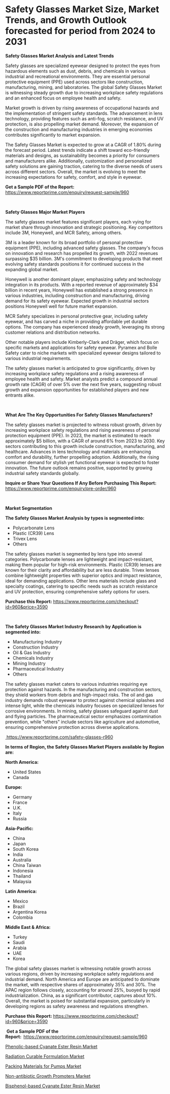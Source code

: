 <p><h1>Safety Glasses Market Size, Market Trends, and Growth Outlook forecasted for period from 2024 to 2031</h1></p><p><strong>Safety Glasses Market Analysis and Latest Trends</strong></p>
<p><p>Safety glasses are specialized eyewear designed to protect the eyes from hazardous elements such as dust, debris, and chemicals in various industrial and recreational environments. They are essential personal protective equipment (PPE) used across sectors like construction, manufacturing, mining, and laboratories. The global Safety Glasses Market is witnessing steady growth due to increasing workplace safety regulations and an enhanced focus on employee health and safety.</p><p>Market growth is driven by rising awareness of occupational hazards and the implementation of stringent safety standards. The advancement in lens technology, providing features such as anti-fog, scratch resistance, and UV protection, is also propelling market demand. Moreover, the expansion of the construction and manufacturing industries in emerging economies contributes significantly to market expansion.</p><p>The Safety Glasses Market is expected to grow at a CAGR of 1.80% during the forecast period. Latest trends indicate a shift toward eco-friendly materials and designs, as sustainability becomes a priority for consumers and manufacturers alike. Additionally, customization and personalized safety solutions are gaining traction, catering to the diverse needs of users across different sectors. Overall, the market is evolving to meet the increasing expectations for safety, comfort, and style in eyewear.</p></p>
<p><strong>Get a Sample PDF of the Report:&nbsp;</strong> <a href="https://www.reportprime.com/enquiry/request-sample/960?utm_campaign=1779&utm_medium=2&utm_source=Github&utm_content=ia&utm_term=18102024&utm_id=safety-glasses">https://www.reportprime.com/enquiry/request-sample/960</a></p>
<p>&nbsp;</p>
<p><strong>Safety Glasses Major Market Players</strong></p>
<p><p>The safety glasses market features significant players, each vying for market share through innovation and strategic positioning. Key competitors include 3M, Honeywell, and MCR Safety, among others.</p><p>3M is a leader known for its broad portfolio of personal protective equipment (PPE), including advanced safety glasses. The company's focus on innovation and research has propelled its growth, with 2022 revenues surpassing $35 billion. 3M's commitment to developing products that meet evolving safety standards positions it for continued success in the expanding global market.</p><p>Honeywell is another dominant player, emphasizing safety and technology integration in its products. With a reported revenue of approximately $34 billion in recent years, Honeywell has established a strong presence in various industries, including construction and manufacturing, driving demand for its safety eyewear. Expected growth in industrial sectors positions Honeywell well for future market expansion.</p><p>MCR Safety specializes in personal protective gear, including safety eyewear, and has carved a niche in providing affordable yet durable options. The company has experienced steady growth, leveraging its strong customer relations and distribution networks.</p><p>Other notable players include Kimberly-Clark and Dräger, which focus on specific markets and applications for safety eyewear. Pyramex and Bolle Safety cater to niche markets with specialized eyewear designs tailored to various industrial requirements.</p><p>The safety glasses market is anticipated to grow significantly, driven by increasing workplace safety regulations and a rising awareness of employee health and safety. Market analysts predict a compound annual growth rate (CAGR) of over 5% over the next five years, suggesting robust growth and expansion opportunities for established players and new entrants alike.</p></p>
<p>&nbsp;</p>
<p><strong>What Are The Key Opportunities For Safety Glasses Manufacturers?</strong></p>
<p><p>The safety glasses market is projected to witness robust growth, driven by increasing workplace safety regulations and rising awareness of personal protection equipment (PPE). In 2023, the market is estimated to reach approximately $5 billion, with a CAGR of around 6% from 2023 to 2030. Key sectors contributing to this growth include construction, manufacturing, and healthcare. Advances in lens technology and materials are enhancing comfort and durability, further propelling adoption. Additionally, the rising consumer demand for stylish yet functional eyewear is expected to foster innovation. The future outlook remains positive, supported by growing industrial safety standards globally.</p></p>
<p><strong>Inquire or Share Your Questions If Any Before Purchasing This Report:</strong> <a href="https://www.reportprime.com/enquiry/pre-order/960?utm_campaign=1779&utm_medium=2&utm_source=Github&utm_content=ia&utm_term=18102024&utm_id=safety-glasses">https://www.reportprime.com/enquiry/pre-order/960</a></p>
<p>&nbsp;</p>
<p><strong>Market Segmentation</strong></p>
<p><strong>The Safety Glasses Market Analysis by types is segmented into:</strong></p>
<p><ul><li>Polycarbonate Lens</li><li>Plastic (CR39) Lens</li><li>Trivex Lens</li><li>Others</li></ul></p>
<p><p>The safety glasses market is segmented by lens type into several categories. Polycarbonate lenses are lightweight and impact-resistant, making them popular for high-risk environments. Plastic (CR39) lenses are known for their clarity and affordability but are less durable. Trivex lenses combine lightweight properties with superior optics and impact resistance, ideal for demanding applications. Other lens materials include glass and specialty coatings, catering to specific needs such as scratch resistance and UV protection, ensuring comprehensive safety options for users.</p></p>
<p><strong>Purchase this Report:&nbsp;</strong><a href="https://www.reportprime.com/checkout?id=960&price=3590&utm_campaign=1779&utm_medium=2&utm_source=Github&utm_content=ia&utm_term=18102024&utm_id=safety-glasses">https://www.reportprime.com/checkout?id=960&price=3590</a></p>
<p>&nbsp;</p>
<p><strong>The Safety Glasses Market Industry Research by Application is segmented into:</strong></p>
<p><ul><li>Manufacturing Industry</li><li>Construction Industry</li><li>Oil & Gas Industry</li><li>Chemicals Industry</li><li>Mining Industry</li><li>Pharmaceutical Industry</li><li>Others</li></ul></p>
<p><p>The safety glasses market caters to various industries requiring eye protection against hazards. In the manufacturing and construction sectors, they shield workers from debris and high-impact risks. The oil and gas industry demands robust eyewear to protect against chemical splashes and intense light, while the chemicals industry focuses on specialized lenses for corrosive environments. In mining, safety glasses safeguard against dust and flying particles. The pharmaceutical sector emphasizes contamination prevention, while "others" include sectors like agriculture and automotive, ensuring comprehensive protection across diverse applications.</p></p>
<p><a href="https://www.reportprime.com/safety-glasses-r960?utm_campaign=1779&utm_medium=2&utm_source=Github&utm_content=ia&utm_term=18102024&utm_id=safety-glasses">&nbsp;https://www.reportprime.com/safety-glasses-r960</a></p>
<p><strong>In terms of Region, the Safety Glasses Market Players available by Region are:</strong></p>
<p>
    <p> <strong> North America: </strong>
        <ul>
            <li>United States</li>
            <li>Canada</li>
        </ul>
        </p> 
    <p> <strong> Europe: </strong>
        <ul>
            <li>Germany</li>
            <li>France</li>
            <li>U.K.</li>
            <li>Italy</li>
            <li>Russia</li>
        </ul>
        </p> 
    <p> <strong> Asia-Pacific: </strong>
        <ul>
            <li>China</li>
            <li>Japan</li>
            <li>South Korea</li>
            <li>India</li>
            <li>Australia</li>
            <li>China Taiwan</li>
            <li>Indonesia</li>
            <li>Thailand</li>
            <li>Malaysia</li>
        </ul>
        </p> 
    <p> <strong> Latin America: </strong>
        <ul>
            <li>Mexico</li>
            <li>Brazil</li>
            <li>Argentina Korea</li>
            <li>Colombia</li>
        </ul>
        </p> 
    <p> <strong> Middle East & Africa: </strong>
        <ul>
            <li>Turkey</li>
            <li>Saudi</li>
            <li>Arabia</li>
            <li>UAE</li>
            <li>Korea</li>
        </ul>
    </p>
    </p>
<p><p>The global safety glasses market is witnessing notable growth across various regions, driven by increasing workplace safety regulations and industrial demand. North America and Europe are anticipated to dominate the market, with respective shares of approximately 35% and 30%. The APAC region follows closely, accounting for around 25%, buoyed by rapid industrialization. China, as a significant contributor, captures about 10%. Overall, the market is poised for substantial expansion, particularly in developing regions as safety awareness and regulations strengthen.</p></p>
<p><strong>Purchase this Report: </strong><a href="https://www.reportprime.com/checkout?id=960&price=3590&utm_campaign=1779&utm_medium=2&utm_source=Github&utm_content=ia&utm_term=18102024&utm_id=safety-glasses">https://www.reportprime.com/checkout?id=960&price=3590</a></p>
<p>&nbsp;<strong>Get a Sample PDF of the Report:&nbsp;&nbsp;</strong><a href="https://www.reportprime.com/enquiry/request-sample/960?utm_campaign=1779&utm_medium=2&utm_source=Github&utm_content=ia&utm_term=18102024&utm_id=safety-glasses">https://www.reportprime.com/enquiry/request-sample/960</a></p>
<p><strong></strong></p>
<p><p><a href="https://www.linkedin.com/pulse/phenolic-based-cyanate-ester-resin-market-analysis-report-global-hb92c?utm_campaign=1779&utm_medium=2&utm_source=Github&utm_content=ia&utm_term=18102024&utm_id=safety-glasses">Phenolic-based Cyanate Ester Resin Market</a></p><p><a href="https://www.linkedin.com/pulse/digital-transformation-radiation-curable-formulation-industry-umajc?utm_campaign=1779&utm_medium=2&utm_source=Github&utm_content=ia&utm_term=18102024&utm_id=safety-glasses">Radiation Curable Formulation Market</a></p><p><a href="https://www.linkedin.com/pulse/market-dynamics-future-trends-global-packing-materials-pumps-20uqc?utm_campaign=1779&utm_medium=2&utm_source=Github&utm_content=ia&utm_term=18102024&utm_id=safety-glasses">Packing Materials for Pumps Market</a></p><p><a href="https://www.linkedin.com/pulse/non-antibiotic-growth-promoters-market-drivers-challenges-forecast-lvttc?utm_campaign=1779&utm_medium=2&utm_source=Github&utm_content=ia&utm_term=18102024&utm_id=safety-glasses">Non-antibiotic Growth Promoters Market</a></p><p><a href="https://www.linkedin.com/pulse/evolution-bisphenol-based-cyanate-ester-resin-market-key-shifts-emmyc?utm_campaign=1779&utm_medium=2&utm_source=Github&utm_content=ia&utm_term=18102024&utm_id=safety-glasses">Bisphenol-based Cyanate Ester Resin Market</a></p></p>